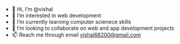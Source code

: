 - 👋 Hi, I’m @vishal
- 👀 I’m interested in web development
- 🌱 I’m currently learning computer scienece skills
- 💞️ I’m looking to collaborate on web and app development projects
- 📫 Reach me through email vishal68200@gmail.com

<!---
vishal/visha is a ✨ special ✨ repository because its `README.md` (this file) appears on your GitHub profile.
You can click the Preview link to take a look at your changes.
--->
